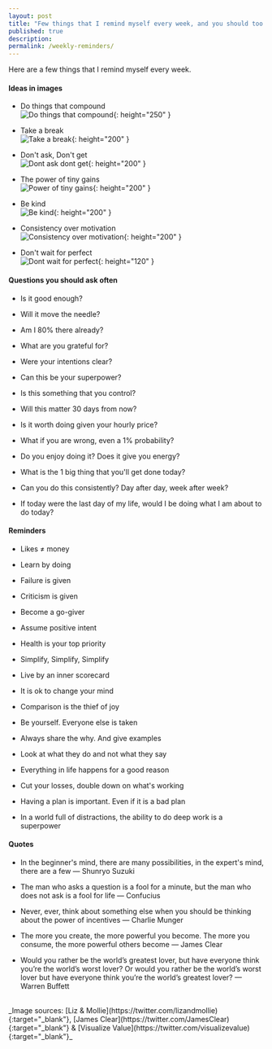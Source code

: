 ```yaml
---
layout: post
title: "Few things that I remind myself every week, and you should too..."
published: true
description: 
permalink: /weekly-reminders/
---
```


Here are a few things that I remind myself every week. 

#### **Ideas in images** 

- Do things that compound <br>
![Do things that compound](/assets/img/do_things_that_compound.jpeg){: height="250" }

- Take a break <br>
![Take a break](/assets/img/take_a_break.jpeg){: height="200" }

- Don't ask, Don't get <br>
![Dont ask dont get](/assets/img/dont_ask_dont_get.png){: height="200" }

- The power of tiny gains <br>
![Power of tiny gains](/assets/img/power_of_tiny_gains.jpeg){: height="200" }

- Be kind <br>
![Be kind](/assets/img/be_kind.png){: height="200" }

- Consistency over motivation <br>
![Consistency over motivation](/assets/img/consistency_over_motivation.png){: height="200" }

- Don't wait for perfect <br>
![Dont wait for perfect](/assets/img/dont_wait_for_perfect.png){: height="120" }

#### **Questions you should ask often** 

- Is it good enough?

- Will it move the needle?

- Am I 80% there already?

- What are you grateful for?

- Were your intentions clear?

- Can this be your superpower?

- Is this something that you control?

- Will this matter 30 days from now?

- Is it worth doing given your hourly price?

- What if you are wrong, even a 1% probability?

- Do you enjoy doing it? Does it give you energy?

- What is the 1 big thing that you'll get done today?

- Can you do this consistently? Day after day, week after week?

- If today were the last day of my life, would I be doing what I am about to do today?


#### **Reminders**

- Likes ≠ money

- Learn by doing

- Failure is given

- Criticism is given

- Become a go-giver

- Assume positive intent

- Health is your top priority

- Simplify, Simplify, Simplify

- Live by an inner scorecard

- It is ok to change your mind

- Comparison is the thief of joy

- Be yourself. Everyone else is taken 

- Always share the why. And give examples

- Look at what they do and not what they say 

- Everything in life happens for a good reason

- Cut your losses, double down on what's working

- Having a plan is important. Even if it is a bad plan

- In a world full of distractions, the ability to do deep work is a superpower


#### **Quotes**

- In the beginner's mind, there are many possibilities, in the expert's mind, there are a few — Shunryo Suzuki

- The man who asks a question is a fool for a minute, but the man who does not ask is a fool for life — Confucius

- Never, ever, think about something else when you should be thinking about the power of incentives — Charlie Munger

- The more you create, the more powerful you become. The more you consume, the more powerful others become — James Clear 

- Would you rather be the world’s greatest lover, but have everyone think you’re the world’s worst lover? Or would you rather be the world’s worst lover but have everyone think you’re the world’s greatest lover? — Warren Buffett

<br>
_Image sources: [Liz & Mollie](https://twitter.com/lizandmollie){:target="_blank"}, [James Clear](https://twitter.com/JamesClear){:target="_blank"} & [Visualize Value](https://twitter.com/visualizevalue){:target="_blank"}_
